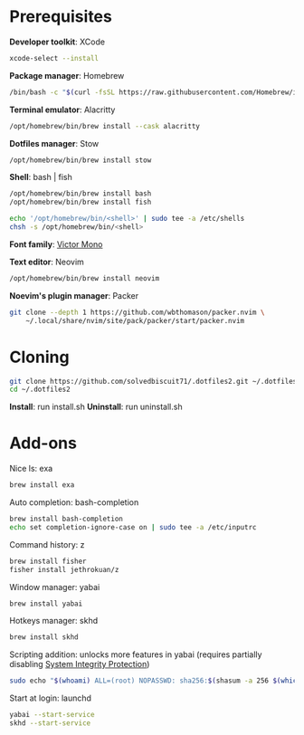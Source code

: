 # Prerequisites

**Developer toolkit**: XCode
```bash
xcode-select --install
```

**Package manager**: Homebrew
```bash
/bin/bash -c "$(curl -fsSL https://raw.githubusercontent.com/Homebrew/install/HEAD/install.sh)"
```

**Terminal emulator**: Alacritty
```bash
/opt/homebrew/bin/brew install --cask alacritty
```

**Dotfiles manager**: Stow
```bash
/opt/homebrew/bin/brew install stow
```

**Shell**: bash | fish
```bash
/opt/homebrew/bin/brew install bash
/opt/homebrew/bin/brew install fish
```

```bash
echo '/opt/homebrew/bin/<shell>' | sudo tee -a /etc/shells
chsh -s /opt/homebrew/bin/<shell>
```

**Font family**: [Victor Mono](https://rubjo.github.io/victor-mono/)

**Text editor**: Neovim
```bash
/opt/homebrew/bin/brew install neovim
```

**Noevim's plugin manager**: Packer
```bash
git clone --depth 1 https://github.com/wbthomason/packer.nvim \
    ~/.local/share/nvim/site/pack/packer/start/packer.nvim
```

# Cloning

```bash
git clone https://github.com/solvedbiscuit71/.dotfiles2.git ~/.dotfiles2
cd ~/.dotfiles2
```

**Install**: run install.sh
**Uninstall**: run uninstall.sh

# Add-ons

Nice ls: exa
```bash
brew install exa
```

Auto completion: bash-completion
```bash
brew install bash-completion
echo set completion-ignore-case on | sudo tee -a /etc/inputrc
```

Command history: z
```bash
brew install fisher
fisher install jethrokuan/z
```

Window manager: yabai
```bash
brew install yabai
```

Hotkeys manager: skhd
```bash
brew install skhd
```

Scripting addition: unlocks more features in yabai (requires partially disabling [System Integrity Protection](https://github.com/koekeishiya/yabai/wiki/Disabling-System-Integrity-Protection))
```bash
sudo echo "$(whoami) ALL=(root) NOPASSWD: sha256:$(shasum -a 256 $(which yabai) | cut -d " " -f 1) $(which yabai) --load-sa" > /private/etc/sudoers.d/yabai
```

Start at login: launchd
```bash
yabai --start-service
skhd --start-service
```

